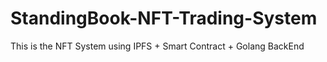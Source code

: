 # StandingBook-NFT-Trading-System
This is the NFT System using IPFS + Smart Contract + Golang BackEnd

